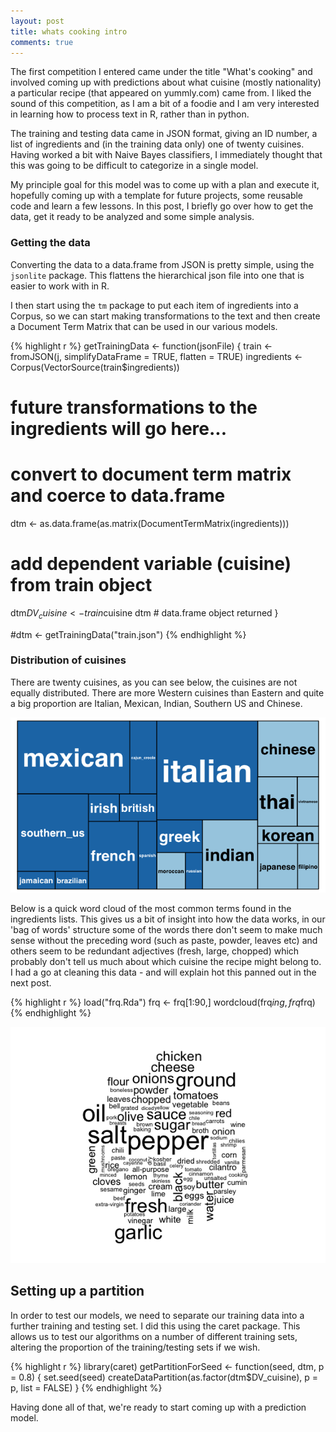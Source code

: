 ```yaml
---
layout: post
title: whats cooking intro
comments: true
---
```


The first competition I entered came under the title "What's cooking" and involved
coming up with predictions about what cuisine (mostly nationality) a particular 
recipe (that appeared on yummly.com) came from. I liked the sound of this 
competition, as I am a bit of a foodie and I am very interested in learning how 
to process text in R, rather than in python. 

The training and testing data came in JSON format, giving an ID number, a list 
of ingredients and (in the training data only) one of twenty cuisines. Having 
worked a bit with Naive Bayes classifiers, I immediately thought that this was
going to be difficult to categorize in a single model.

My principle goal for this model was to come up with a plan and execute it, 
hopefully coming up with a template for future projects, some reusable code and
learn a few lessons. In this post, I briefly go over how to get the data, get it ready
to be analyzed and some simple analysis.

### Getting the data

Converting the data to a data.frame from JSON is pretty simple, using the `jsonlite`
package. This flattens the hierarchical json file into one that is easier to work
with in R. 

I then start using the `tm` package to put each item of ingredients into a Corpus, 
so we can start making transformations to the text and then create a Document 
Term Matrix that can be used in our various models.


{% highlight r %}
getTrainingData <- function(jsonFile) {
  train <- fromJSON(j, simplifyDataFrame = TRUE, flatten = TRUE)
  ingredients <- Corpus(VectorSource(train$ingredients))
  # future transformations to the ingredients will go here...
  
  #  convert to document term matrix and coerce to data.frame
  dtm <- as.data.frame(as.matrix(DocumentTermMatrix(ingredients)))
  # add dependent variable (cuisine) from train object
  dtm$DV_cuisine <- train$cuisine
  dtm # data.frame object returned
}

#dtm <- getTrainingData("train.json")
{% endhighlight %}



### Distribution of cuisines

There are twenty cuisines, as you can see below, the cuisines are not equally 
distributed. There are more Western cuisines than Eastern and quite a big 
proportion are Italian, Mexican, Indian, Southern US and Chinese.


![plot of chunk treemap](/figure/treemap-1.png) 

Below is a quick word cloud of the most common terms found in the ingredients lists. 
This gives us a bit of insight into how the data works, in our 'bag of words' structure
some of the words there don't seem to make much sense without the preceding word 
(such as paste, powder, leaves etc) and others seem to be redundant adjectives (fresh,
large, chopped) which probably don't tell us much about which cuisine the recipe might
belong to. I had a go at cleaning this data - and will explain hot this panned out in the next post.


{% highlight r %}
load("frq.Rda")
frq <- frq[1:90,]
wordcloud(frq$ing, frq$frq)
{% endhighlight %}

![plot of chunk wordcloud](/figure/wordcloud-1.png) 

## Setting up a partition

In order to test our models, we need to separate our training data into a further
training and testing set. I did this using the caret package. This allows us to test our algorithms on a number of different training sets, altering the proportion of the 
training/testing sets if we wish.


{% highlight r %}
library(caret)
getPartitionForSeed <- function(seed, dtm, p = 0.8) {
    set.seed(seed)
    createDataPartition(as.factor(dtm$DV_cuisine), p = p, list = FALSE)
}
{% endhighlight %}

Having done all of that, we're ready to start coming up with a prediction model.



